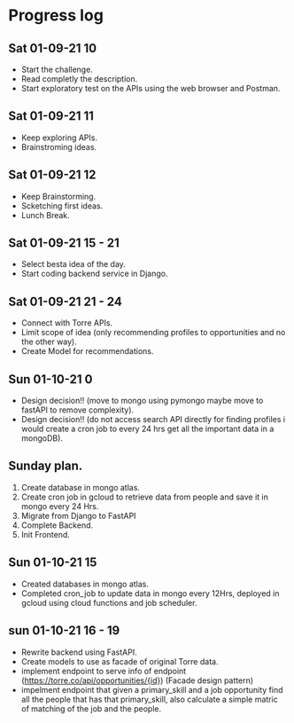 # Progress log

## Sat 01-09-21 10
* Start the challenge.
* Read completly the description.
* Start exploratory test on the APIs using the web browser and Postman.

## Sat 01-09-21 11
* Keep exploring APIs.
* Brainstroming ideas.


## Sat 01-09-21 12
* Keep Brainstorming.
* Scketching first ideas.
* Lunch Break.

## Sat 01-09-21 15 - 21
* Select besta idea of the day.
* Start coding backend service in Django.

## Sat 01-09-21 21 - 24
* Connect with Torre APIs.
* Limit scope of idea (only recommending profiles to opportunities and no the other way).
* Create Model for recommendations.

## Sun 01-10-21 0
* Design decision!! (move to mongo using pymongo maybe move to fastAPI to remove complexity).
* Design decision!! (do not access search API directly for finding profiles i would create a cron job to every 24 hrs get all the important data in a mongoDB).


## Sunday plan.
1. Create database in mongo atlas.
2. Create cron job in gcloud to retrieve data from people and save it in mongo every 24 Hrs.
3. Migrate from Django to FastAPI
4. Complete Backend.
5. Init Frontend.

## Sun 01-10-21 15
* Created databases in mongo atlas.
* Completed cron_job to update data in mongo every 12Hrs, deployed in gcloud using cloud functions and job scheduler.

## sun 01-10-21 16 - 19
* Rewrite backend using FastAPI.
* Create models to use as facade of original Torre data.
* implement endpoint to serve info of endpoint (https://torre.co/api/opportunities/{id}) (Facade design pattern)
* impelment endpoint that given a  primary_skill and a job opportunity find all the people that has that primary_skill, also calculate a simple matric of matching of the job and the people.